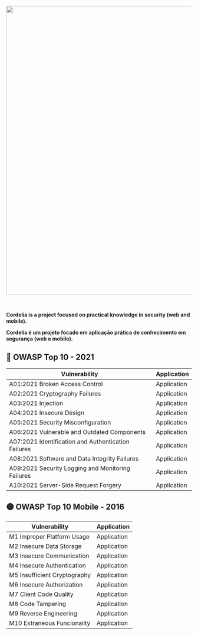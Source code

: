 <p align="center">  
<img src="https://user-images.githubusercontent.com/37185061/149339187-cbcfe890-ea38-49b1-90ac-ae1d7a4eb3a4.gif" width="782"/>

</p>

<br />

**Cordelia is a project focused on practical knowledge in security (web and mobile).**
  
**Cordelia é um projeto focado em aplicação prática de conhecimento em segurança (web e mobile).**




## :red_circle:	 OWASP Top 10 - 2021 

| Vulnerability      | Application      |
|--------------------|------------------|
|A01:2021 Broken Access Control | Application |
|A02:2021 Cryptography Failures | Application |
|A03:2021 Injection | Application|
|A04:2021 Insecure Design | Application |
|A05:2021 Security Misconfiguration | Application |
|A06:2021 Vulnerable and Outdated Components | Application |
|A07:2021 Identification and Authentication Failures | Application |
|A08:2021 Software and Data Integrity Failures | Application |
|A09:2021 Security Logging and Monitoring Failures | Application
|A10:2021 Server-Side Request Forgery | Application |



## :yellow_circle:	 OWASP Top 10 Mobile - 2016 

| Vulnerability       | Application     |
|---------------------|-----------------|
|M1 Improper Platform Usage | Application |
|M2 Insecure Data Storage | Application |
|M3 Insecure Communication | Application |
|M4 Insecure Authentication | Application |
|M5 Insufficient Cryptography | Application |
|M6 Insecure Authorization | Application |
|M7 Client Code Quality | Application |
|M8 Code Tampering | Application |
|M9 Reverse Engineering | Application |
|M10 Extraneous Funcionality | Application |

